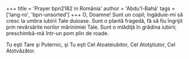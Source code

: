 +++
title = 'Prayer bpn2182 in România'
author = 'Abdu'l-Bahá'
tags = ['lang-ro', 'bpn-unsorted']
+++
O, Doamne! Sunt un copil; îngăduie-mi să cresc la umbra iubirii Tale duioase. Sunt o plantă fragedă, fă să fiu îngrijit prin revărsările norilor mărinimiei Tale. Sunt o mlădiţă în grădina iubirii; preschimbă-mă într-un pom plin de roade.

Tu eşti Tare şi Puternic, şi Tu eşti Cel Atoateiubitor, Cel Atotştiutor, Cel Atotvăzător.

